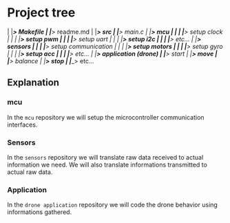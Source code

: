 # Project tree

|
|_____> Makefile
|
|_____> readme.md
|
|_____> src
        |
        |______> main.c
        |
        |______> mcu
        |       |
        |       |____> setup clock
        |       |
        |       |____> setup pwm
        |       |
        |       |____> setup uart
        |       |
        |       |____> setup i2c
        |       |
        |       |____> etc...
        |
        |______> sensors
        |       |
        |       |____> setup communication
        |       |
        |       |____> setup motors
        |       |
        |       |____> setup gyro
        |       |
        |       |____> setup acc
        |       |
        |       |____> etc...
        |
        |______> application (drone)
                |
                |____> start
                |
                |____> move
                |
                |____> balance
                |
                |____> stop
                |
                |____> etc...

## Explanation
### mcu
In the `mcu` repository we will setup the microcontroller communication 
interfaces.

### Sensors
In the `sensors` repository we will translate raw data received to actual 
information we need. We will also translate informations transmitted to actual 
raw data.

### Application
In the `drone application` repository we will code the drone behavior using informations gathered.
